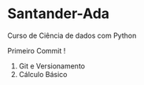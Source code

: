 # Santander-Ada
Curso de Ciência de dados com Python

Primeiro Commit !

1. Git e Versionamento
2. Cálculo Básico